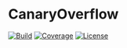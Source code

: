 # CanaryOverflow

[![Build][ci_badge]][ci]
[![Coverage][coverage_badge]][coverage]
[![License][licence_badge]][licence]

[coverage_badge]: https://codecov.io/gh/aded0/CanaryOverflow/branch/master/graph/badge.svg?token=tHHnxmnEod

[coverage]: https://codecov.io/gh/aded0/CanaryOverflow

[ci_badge]: https://github.com/aded0/CanaryOverflow/actions/workflows/build.yml/badge.svg?branch=master

[ci]: https://github.com/aded0/CanaryOverflow/actions/workflows/build.yml

[licence_badge]: https://img.shields.io/badge/License-BSD_2--Clause-orange.svg

[licence]: https://opensource.org/licenses/BSD-2-Clause
